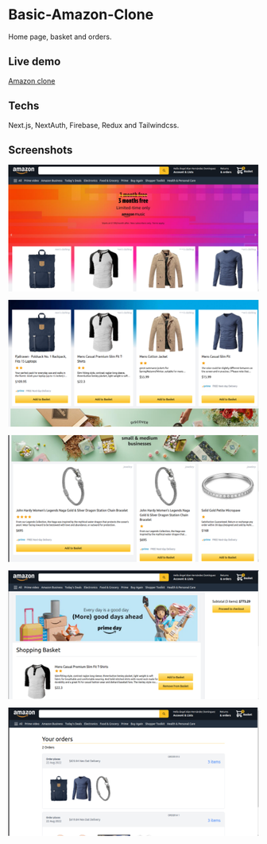 # Basic-Amazon-Clone

Home page, basket and orders.

## Live demo
[Amazon clone](https://amazon-clone-tawny-theta.vercel.app)

## Techs

Next.js, NextAuth, Firebase, Redux and Tailwindcss.

## Screenshots
!["ss"](https://github.com/angel-hache-de/Basic-Amazon-Clone/blob/main/screenshots/s1.png?raw=true)

!["ss"](https://github.com/angel-hache-de/Basic-Amazon-Clone/blob/main/screenshots/s2.png?raw=true)

!["ss"](https://github.com/angel-hache-de/Basic-Amazon-Clone/blob/main/screenshots/s3.png?raw=true)

!["ss"](https://github.com/angel-hache-de/Basic-Amazon-Clone/blob/main/screenshots/s4.png?raw=true)

!["ss"](https://github.com/angel-hache-de/Basic-Amazon-Clone/blob/main/screenshots/s5.png?raw=true)

